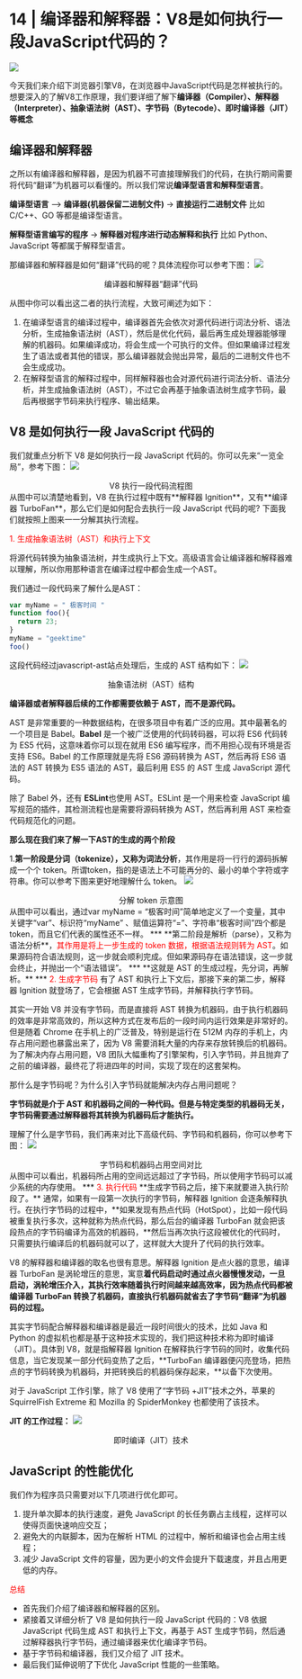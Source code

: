 # 14 | 编译器和解释器：V8是如何执行一段JavaScript代码的？
![](https://hzy-1301560453.cos.ap-shanghai.myqcloud.com/2020/05/28/15906288728817.jpg)

今天我们来介绍下浏览器引擎V8，在浏览器中JavaScript代码是怎样被执行的。想要深入的了解V8工作原理，我们要详细了解下**编译器（Compiler）、解释器（Interpreter）、抽象语法树（AST）、字节码（Bytecode）、即时编译器（JIT）等概念**

## 编译器和解释器
之所以有编译器和解释器，是因为机器不可直接理解我们的代码，在执行期间需要将代码“翻译”为机器可以看懂的。所以我们常说**编译型语言和解释型语言**。

**编译型语言** —> **编译器(机器保留二进制文件)** -> **直接运行二进制文件** 比如 C/C++、GO 等都是编译型语言。

**解释型语言编写的程序** -> **解释器对程序进行动态解释和执行** 比如 Python、JavaScript 等都属于解释型语言。

那编译器和解释器是如何“翻译”代码的呢？具体流程你可以参考下图：
![](https://hzy-1301560453.cos.ap-shanghai.myqcloud.com/2020/05/28/15906296520710.jpg)
<center>编译器和解释器“翻译”代码</center>

从图中你可以看出这二者的执行流程，大致可阐述为如下：
1. 在编译型语言的编译过程中，编译器首先会依次对源代码进行词法分析、语法分析，生成抽象语法树（AST），然后是优化代码，最后再生成处理器能够理解的机器码。如果编译成功，将会生成一个可执行的文件。但如果编译过程发生了语法或者其他的错误，那么编译器就会抛出异常，最后的二进制文件也不会生成成功。
2. 在解释型语言的解释过程中，同样解释器也会对源代码进行词法分析、语法分析，并生成抽象语法树（AST），不过它会再基于抽象语法树生成字节码，最后再根据字节码来执行程序、输出结果。

## V8 是如何执行一段 JavaScript 代码的
我们就重点分析下 V8 是如何执行一段 JavaScript 代码的。你可以先来“一览全局”，参考下图：
![](https://hzy-1301560453.cos.ap-shanghai.myqcloud.com/2020/05/28/15906299368308.jpg)
<center>V8 执行一段代码流程图</center>
从图中可以清楚地看到，V8 在执行过程中既有**解释器 Ignition**，又有**编译器 TurboFan**，那么它们是如何配合去执行一段 JavaScript 代码的呢? 下面我们就按照上图来一一分解其执行流程。

<font color=red>1. 生成抽象语法树（AST）和执行上下文</font>

将源代码转换为抽象语法树，并生成执行上下文。高级语言会让编译器和解释器难以理解，所以你用那种语言在编译过程中都会生成一个AST。

我们通过一段代码来了解什么是AST：
```JavaScript
var myName = " 极客时间 "
function foo(){
  return 23;
}
myName = "geektime"
foo()
```
  
这段代码经过javascript-ast站点处理后，生成的 AST 结构如下：
![](https://hzy-1301560453.cos.ap-shanghai.myqcloud.com/2020/05/28/15906311427566.jpg)
<center>抽象语法树（AST）结构</center>

**编译器或者解释器后续的工作都需要依赖于 AST，而不是源代码。**


AST 是非常重要的一种数据结构，在很多项目中有着广泛的应用。其中最著名的一个项目是 Babel。**Babel** 是一个被广泛使用的代码转码器，可以将 ES6 代码转为 ES5 代码，这意味着你可以现在就用 ES6 编写程序，而不用担心现有环境是否支持 ES6。Babel 的工作原理就是先将 ES6 源码转换为 AST，然后再将 ES6 语法的 AST 转换为 ES5 语法的 AST，最后利用 ES5 的 AST 生成 JavaScript 源代码。

除了 Babel 外，还有 **ESLint**也使用 AST。ESLint 是一个用来检查 JavaScript 编写规范的插件，其检测流程也是需要将源码转换为 AST，然后再利用 AST 来检查代码规范化的问题。

**那么现在我们来了解一下AST的生成的两个阶段**

1.**第一阶段是分词（tokenize），又称为词法分析**，其作用是将一行行的源码拆解成一个个 token。所谓token，指的是语法上不可能再分的、最小的单个字符或字符串。你可以参考下图来更好地理解什么 token。
![](https://hzy-1301560453.cos.ap-shanghai.myqcloud.com/2020/05/28/15906319522832.jpg)
<center>分解 token 示意图</center>
从图中可以看出，通过var myName = “极客时间”简单地定义了一个变量，其中关键字“var”、标识符“myName” 、赋值运算符“=”、字符串“极客时间”四个都是 token，而且它们代表的属性还不一样。
***
**第二阶段是解析（parse），又称为语法分析**，<font color=red>其作用是将上一步生成的 token 数据，根据语法规则转为 AST</font>。如果源码符合语法规则，这一步就会顺利完成。但如果源码存在语法错误，这一步就会终止，并抛出一个“语法错误”。
***
**这就是 AST 的生成过程，先分词，再解析。**
***
<font color=red>2. 生成字节码</font>
有了 AST 和执行上下文后，那接下来的第二步，解释器 Ignition 就登场了，它会根据 AST 生成字节码，并解释执行字节码。

其实一开始 V8 并没有字节码，而是直接将 AST 转换为机器码，由于执行机器码的效率是非常高效的，所以这种方式在发布后的一段时间内运行效果是非常好的。但是随着 Chrome 在手机上的广泛普及，特别是运行在 512M 内存的手机上，内存占用问题也暴露出来了，因为 V8 需要消耗大量的内存来存放转换后的机器码。为了解决内存占用问题，V8 团队大幅重构了引擎架构，引入字节码，并且抛弃了之前的编译器，最终花了将进四年的时间，实现了现在的这套架构。

那什么是字节码呢？为什么引入字节码就能解决内存占用问题呢？

**字节码就是介于 AST 和机器码之间的一种代码。但是与特定类型的机器码无关，字节码需要通过解释器将其转换为机器码后才能执行。**

理解了什么是字节码，我们再来对比下高级代码、字节码和机器码，你可以参考下图：
![](https://hzy-1301560453.cos.ap-shanghai.myqcloud.com/2020/05/28/15906325584534.jpg)
<center>字节码和机器码占用空间对比</center>
从图中可以看出，机器码所占用的空间远远超过了字节码，所以使用字节码可以减少系统的内存使用。
***
<font color=red>3. 执行代码</font>
**生成字节码之后，接下来就要进入执行阶段了。**
通常，如果有一段第一次执行的字节码，解释器 Ignition 会逐条解释执行。在执行字节码的过程中，**如果发现有热点代码（HotSpot），比如一段代码被重复执行多次，这种就称为热点代码，那么后台的编译器 TurboFan 就会把该段热点的字节码编译为高效的机器码，**然后当再次执行这段被优化的代码时，只需要执行编译后的机器码就可以了，这样就大大提升了代码的执行效率。

V8 的解释器和编译器的取名也很有意思。解释器 Ignition 是点火器的意思，编译器 TurboFan 是涡轮增压的意思，寓意**着代码启动时通过点火器慢慢发动，一旦启动，涡轮增压介入，其执行效率随着执行时间越来越高效率，因为热点代码都被编译器 TurboFan 转换了机器码，直接执行机器码就省去了字节码“翻译”为机器码的过程。**

其实字节码配合解释器和编译器是最近一段时间很火的技术，比如 Java 和 Python 的虚拟机也都是基于这种技术实现的，我们把这种技术称为即时编译（JIT）。具体到 V8，就是指解释器 Ignition 在解释执行字节码的同时，收集代码信息，当它发现某一部分代码变热了之后，**TurboFan 编译器便闪亮登场，把热点的字节码转换为机器码，并把转换后的机器码保存起来，**以备下次使用。

对于 JavaScript 工作引擎，除了 V8 使用了“字节码 +JIT”技术之外，苹果的 SquirrelFish Extreme 和 Mozilla 的 SpiderMonkey 也都使用了该技术。

**JIT 的工作过程：**
![](https://hzy-1301560453.cos.ap-shanghai.myqcloud.com/2020/05/28/15906329298792.jpg)
<center>即时编译（JIT）技术</center>

## JavaScript 的性能优化
我们作为程序员只需要对以下几项进行优化即可。
1. 提升单次脚本的执行速度，避免 JavaScript 的长任务霸占主线程，这样可以使得页面快速响应交互；
2. 避免大的内联脚本，因为在解析 HTML 的过程中，解析和编译也会占用主线程；
3. 减少 JavaScript 文件的容量，因为更小的文件会提升下载速度，并且占用更低的内存。

<font color=red>总结</font>
- 首先我们介绍了编译器和解释器的区别。
- 紧接着又详细分析了 V8 是如何执行一段 JavaScript 代码的：V8 依据 JavaScript 代码生成 AST 和执行上下文，再基于 AST 生成字节码，然后通过解释器执行字节码，通过编译器来优化编译字节码。
- 基于字节码和编译器，我们又介绍了 JIT 技术。
- 最后我们延伸说明了下优化 JavaScript 性能的一些策略。
